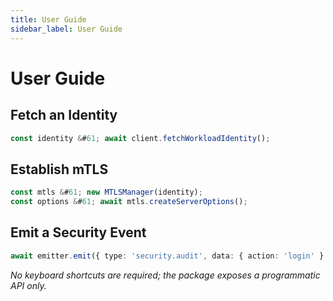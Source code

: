 ```yaml
---
title: User Guide
sidebar_label: User Guide
---
```


# User Guide

## Fetch an Identity

```typescript
const identity &#61; await client.fetchWorkloadIdentity();
```

## Establish mTLS

```typescript
const mtls &#61; new MTLSManager(identity);
const options &#61; await mtls.createServerOptions();
```

## Emit a Security Event

```typescript
await emitter.emit({ type: 'security.audit', data: { action: 'login' } });
```

_No keyboard shortcuts are required; the package exposes a programmatic API only._
